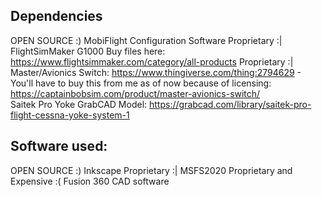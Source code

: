 ## Dependencies
OPEN SOURCE :) MobiFlight Configuration Software
Proprietary :| FlightSimMaker G1000 Buy files here: https://www.flightsimmaker.com/category/all-products
Proprietary :| Master/Avionics Switch: https://www.thingiverse.com/thing:2794629 - You'll have to buy this from me as of now because of licensing: https://captainbobsim.com/product/master-avionics-switch/  
Saitek Pro Yoke GrabCAD Model: https://grabcad.com/library/saitek-pro-flight-cessna-yoke-system-1

## Software used:
OPEN SOURCE :) Inkscape 
Proprietary :| MSFS2020
Proprietary and Expensive :( Fusion 360 CAD software

